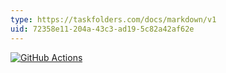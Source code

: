 ```yaml
---
type: https://taskfolders.com/docs/markdown/v1
uid: 72358e11-204a-43c3-ad19-5c82a42af62e
---
```


[![GitHub Actions](https://github.com/taskfolders/taskfolders/actions/workflows/task-runner--build.yml/badge.svg)](https://github.com/taskfolders/taskfolders/actions/workflows/task-runner--build.yml)